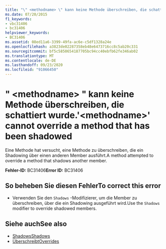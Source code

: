 ```yaml
---
title: "\" <methodname> \" kann keine Methode überschreiben, die schattiert wurde."
ms.date: 07/20/2015
f1_keywords:
- vbc31406
- bc31406
helpviewer_keywords:
- BC31406
ms.assetid: 08ed11a6-3399-49fa-ac6e-c5df1328a24e
ms.openlocfilehash: a3823de02287358eb48e6473716cc8c5ab20c331
ms.sourcegitcommit: bf5c5850654187705bc94cc40ebfb62fe346ab02
ms.translationtype: MT
ms.contentlocale: de-DE
ms.lasthandoff: 09/23/2020
ms.locfileid: "91066450"
---
```

# <a name="methodname-cannot-override-a-method-that-has-been-shadowed"></a><span data-ttu-id="3d1a8-102">" \<methodname> " kann keine Methode überschreiben, die schattiert wurde.</span><span class="sxs-lookup"><span data-stu-id="3d1a8-102">'\<methodname>' cannot override a method that has been shadowed</span></span>

<span data-ttu-id="3d1a8-103">Eine Methode hat versucht, eine Methode zu überschreiben, die ein Shadowing über einen anderen Member ausführt.</span><span class="sxs-lookup"><span data-stu-id="3d1a8-103">A method attempted to override a method that shadows another member.</span></span>  
  
 <span data-ttu-id="3d1a8-104">**Fehler-ID:** BC31406</span><span class="sxs-lookup"><span data-stu-id="3d1a8-104">**Error ID:** BC31406</span></span>  
  
## <a name="to-correct-this-error"></a><span data-ttu-id="3d1a8-105">So beheben Sie diesen Fehler</span><span class="sxs-lookup"><span data-stu-id="3d1a8-105">To correct this error</span></span>  
  
- <span data-ttu-id="3d1a8-106">Verwenden Sie den `Shadows` -Modifizierer, um die Member zu überschreiben, über die ein Shadowing ausgeführt wird.</span><span class="sxs-lookup"><span data-stu-id="3d1a8-106">Use the `Shadows` modifier to override shadowed members.</span></span>  
  
## <a name="see-also"></a><span data-ttu-id="3d1a8-107">Siehe auch</span><span class="sxs-lookup"><span data-stu-id="3d1a8-107">See also</span></span>

- [<span data-ttu-id="3d1a8-108">Shadows</span><span class="sxs-lookup"><span data-stu-id="3d1a8-108">Shadows</span></span>](../language-reference/modifiers/shadows.md)
- [<span data-ttu-id="3d1a8-109">Überschreibt</span><span class="sxs-lookup"><span data-stu-id="3d1a8-109">Overrides</span></span>](../language-reference/modifiers/overrides.md)
